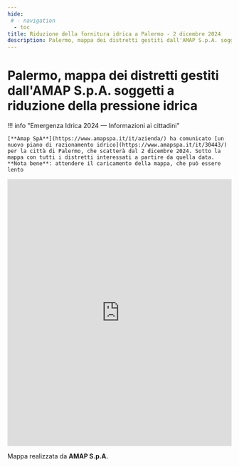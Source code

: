 ```yaml
---
hide:
 # - navigation
  - toc
title: Riduzione della fornitura idrica a Palermo - 2 dicembre 2024
description: Palermo, mappa dei distretti gestiti dall'AMAP S.p.A. soggetti a riduzione della pressione idrica
---
```


# Palermo, mappa dei distretti gestiti dall'AMAP S.p.A. soggetti a riduzione della pressione idrica

!!! info "Emergenza Idrica 2024 — Informazioni ai cittadini"

    [**Amap SpA**](https://www.amapspa.it/it/azienda/) ha comunicato [un nuovo piano di razionamento idrico](https://www.amapspa.it/it/30443/) per la città di Palermo, che scatterà dal 2 dicembre 2024. Sotto la mappa con tutti i distretti interessati a partire da quella data. **Nota bene**: attendere il caricamento della mappa, che può essere lento

<iframe style="border: 0;" src="https://amapgeo.maps.arcgis.com/apps/instant/basic/index.html?appid=a3628eea42184494986221c1820a5b28" width="100%" height="600" frameborder="0" allowfullscreen="allowfullscreen">iFrames non supportati in questa pagina.</iframe>

Mappa realizzata da **AMAP S.p.A.**
